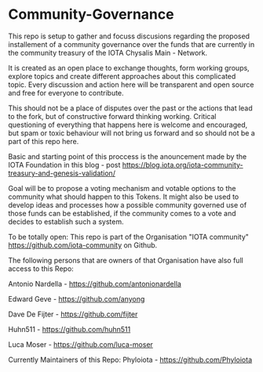 # Community-Governance
This repo is setup to gather and focuss discusions regarding the proposed installement of a community governance over the funds that are currently in the community treasury of the IOTA Chysalis Main - Network.

It is created as an open place to exchange thoughts, form working groups, explore topics and create different approaches about this complicated topic. Every discussion and action here will be transparent and open source and free for everyone to contribute.

This should not be a place of disputes over the past or the actions that lead to the fork, but of constructive forward thinking working. Critical questioning of everything that happens here is welcome and encouraged, but spam or toxic behaviour will not bring us forward and so should not be a part of this repo here.

Basic and starting point of this proccess is the anouncement made by the IOTA Foundation in this blog - post 
https://blog.iota.org/iota-community-treasury-and-genesis-validation/

Goal will be to propose a voting mechanism and votable options to the community what should happen to this Tokens.
It might also be used to develop ideas and processes how a possible community governed use of those funds can be established, if the community comes to a vote and decides to establish such a system.

To be totally open: This repo is part of the Organisation "IOTA community" https://github.com/iota-community on Github.

The following persons that are owners of that Organisation have also full access to this Repo:

Antonio Nardella - https://github.com/antonionardella

Edward Geve - https://github.com/anyong

Dave De Fijter - https://github.com/fijter

Huhn511 - https://github.com/huhn511

Luca Moser - https://github.com/luca-moser

Currently Maintainers of this Repo:
Phyloiota - https://github.com/Phyloiota
